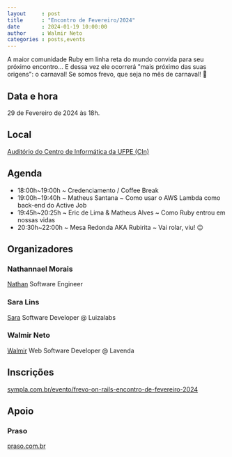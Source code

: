 ```yaml
---
layout     : post
title      : "Encontro de Fevereiro/2024"
date       : 2024-01-19 10:00:00
author     : Walmir Neto
categories : posts,events
---
```


A maior comunidade Ruby em linha reta do mundo convida para seu próximo encontro... E dessa vez ele ocorrerá "mais próximo das suas origens": o carnaval! Se somos frevo, que seja no mês de carnaval! 🥳

## Data e hora

29 de Fevereiro de 2024 às 18h.

## Local

[Auditório do Centro de Informática da UFPE (CIn)](https://maps.app.goo.gl/jAPMxzx9W6kfDUDz7)

## Agenda

- 18:00h~19:00h ~ Credenciamento / Coffee Break
- 19:00h~19:40h ~ Matheus Santana ~ Como usar o AWS Lambda como back-end do Active Job
- 19:45h~20:25h ~ Eric de Lima & Matheus Alves ~ Como Ruby entrou em nossas vidas
- 20:30h~22:00h ~ Mesa Redonda AKA Rubirita ~ Vai rolar, viu! 😉

## Organizadores

### Nathannael Morais

[Nathan](https://www.linkedin.com/in/nathannael) Software Engineer

### Sara Lins

[Sara](https://www.linkedin.com/in/saranicoly) Software Developer @ Luizalabs

### Walmir Neto

[Walmir](https://walmir.dev) Web Software Developer @ Lavenda

## Inscrições

[sympla.com.br/evento/frevo-on-rails-encontro-de-fevereiro-2024](https://www.sympla.com.br/evento/frevo-on-rails-encontro-de-fevereiro-2024/2312661)

## Apoio

### Praso
[praso.com.br](https://praso.com.br)
